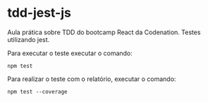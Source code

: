 # tdd-jest-js

Aula prática sobre TDD do bootcamp React da Codenation. Testes utilizando jest.

Para executar o teste executar o comando:

```npm test```

Para realizar o teste com o relatório, executar o comando:

```npm test --coverage```
